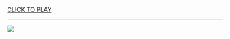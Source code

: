 
<a href="https://premium76.site?title=sigma_games_unblocked&ref=13M">CLICK TO PLAY</a></h3>
<hr>

<a href="https://premium76.site?title=sigma_games_unblocked&ref=13M"><img src="https://clearcache.store/games.png"></a>


